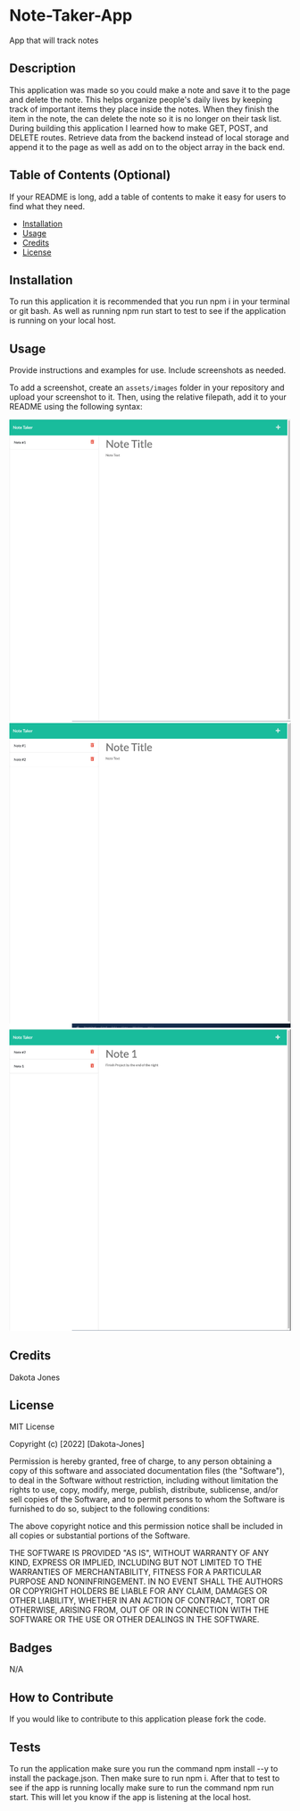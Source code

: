 # Note-Taker-App

App that will track notes

## Description

This application was made so you could make a note and save it to the page and delete the note. This helps organize people's daily lives by keeping track of important items they place inside the notes. When they finish the item in the note, the can delete the note so it is no longer on their task list. During building this application I learned how to make GET, POST, and DELETE routes. Retrieve data from the backend instead of local storage and append it to the page as well as add on to the object array in the back end.

## Table of Contents (Optional)

If your README is long, add a table of contents to make it easy for users to find what they need.

- [Installation](#installation)
- [Usage](#usage)
- [Credits](#credits)
- [License](#license)

## Installation

To run this application it is recommended that you run npm i in your terminal or git bash. As well as running npm run start to test to see if the application is running on your local host.

## Usage

Provide instructions and examples for use. Include screenshots as needed.

To add a screenshot, create an `assets/images` folder in your repository and upload your screenshot to it. Then, using the relative filepath, add it to your README using the following syntax:

![Note 1 added to left hand column](./public/assets/images/Note%201%20appending%20to%20left%20hand%20column.png)
![Note 2 added to left hand column](./public/assets/images/Note%202%20appending%20to%20left%20hand%20column.png)
![Note description being displayed](./public/assets/images/Note%20descripting%20appending%20to%20right%20hand%20column.png)

## Credits

Dakota Jones

## License

MIT License

Copyright (c) [2022] [Dakota-Jones]

Permission is hereby granted, free of charge, to any person obtaining a copy
of this software and associated documentation files (the "Software"), to deal
in the Software without restriction, including without limitation the rights
to use, copy, modify, merge, publish, distribute, sublicense, and/or sell
copies of the Software, and to permit persons to whom the Software is
furnished to do so, subject to the following conditions:

The above copyright notice and this permission notice shall be included in all
copies or substantial portions of the Software.

THE SOFTWARE IS PROVIDED "AS IS", WITHOUT WARRANTY OF ANY KIND, EXPRESS OR
IMPLIED, INCLUDING BUT NOT LIMITED TO THE WARRANTIES OF MERCHANTABILITY,
FITNESS FOR A PARTICULAR PURPOSE AND NONINFRINGEMENT. IN NO EVENT SHALL THE
AUTHORS OR COPYRIGHT HOLDERS BE LIABLE FOR ANY CLAIM, DAMAGES OR OTHER
LIABILITY, WHETHER IN AN ACTION OF CONTRACT, TORT OR OTHERWISE, ARISING FROM,
OUT OF OR IN CONNECTION WITH THE SOFTWARE OR THE USE OR OTHER DEALINGS IN THE
SOFTWARE.

## Badges

N/A

## How to Contribute

If you would like to contribute to this application please fork the code.

## Tests

To run the application make sure you run the command npm install --y to install the package.json. Then make sure to run npm i. After that to test to see if the app is running locally make sure to run the command npm run start. This will let you know if the app is listening at the local host.
